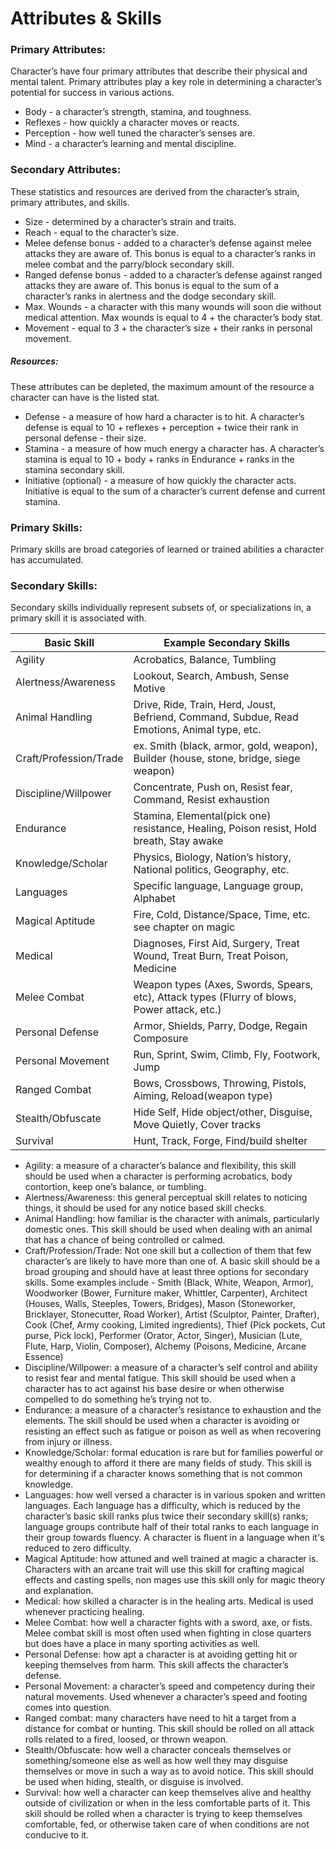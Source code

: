 # Attributes & Skills

### Primary Attributes:
Character’s have four primary attributes that describe their physical and mental talent. Primary attributes play a key role in determining a character’s potential for success in various actions.
* Body - a character’s strength, stamina, and toughness.
* Reflexes - how quickly a character moves or reacts.
* Perception - how well tuned the character’s senses are.
* Mind - a character’s learning and mental discipline.

### Secondary Attributes:
These statistics and resources are derived from the character’s strain, primary attributes, and skills.
* Size - determined by a character’s strain and traits.
* Reach - equal to the character’s size.
* Melee defense bonus - added to a character’s defense against melee attacks they are aware of. This bonus is equal to a character’s ranks in melee combat and the parry/block secondary skill.
* Ranged defense bonus - added to a character’s defense against ranged attacks they are aware of. This bonus is equal to the sum of a character’s ranks in alertness and the dodge secondary skill.
* Max. Wounds - a character with this many wounds will soon die without medical attention. Max wounds is equal to 4 + the character’s body stat.
* Movement - equal to 3 + the character’s size + their ranks in personal movement.
##### Resources:
These attributes can be depleted, the maximum amount of the resource a character can have is the listed stat.
* Defense - a measure of how hard a character is to hit. A character’s defense is equal to 10 + reflexes + perception + twice their rank in personal defense - their size.
* Stamina - a measure of how much energy a character has. A character’s stamina is equal to 10 + body + ranks in Endurance + ranks in the stamina secondary skill.
* Initiative (optional) - a measure of how quickly the character acts. Initiative is equal to the sum of a character’s current defense and current stamina.
<div class="page-break"></div>

### Primary Skills:
Primary skills are broad categories of learned or trained abilities a character has accumulated.

### Secondary Skills:
Secondary skills individually represent subsets of, or specializations in, a primary skill it is associated with.


| Basic Skill | Example Secondary Skills |
| --- | --- |
| Agility |Acrobatics, Balance, Tumbling |
| Alertness/Awareness | Lookout, Search, Ambush, Sense Motive |
| Animal Handling | Drive, Ride, Train, Herd, Joust, Befriend, Command, Subdue, Read Emotions, Animal type, etc. |
| Craft/Profession/Trade | ex. Smith (black, armor, gold, weapon), Builder (house, stone, bridge, siege weapon) |
| Discipline/Willpower | Concentrate, Push on, Resist fear, Command, Resist exhaustion |
| Endurance | Stamina, Elemental(pick one) resistance, Healing, Poison resist, Hold breath, Stay awake |
| Knowledge/Scholar | Physics, Biology, Nation’s history, National politics, Geography, etc. |
| Languages | Specific language, Language group, Alphabet |
| Magical Aptitude | Fire, Cold, Distance/Space, Time, etc. see chapter on magic |
| Medical | Diagnoses, First Aid, Surgery, Treat Wound, Treat Burn, Treat Poison, Medicine |
| Melee Combat | Weapon types (Axes, Swords, Spears, etc), Attack types (Flurry of blows, Power attack, etc.) |
| Personal Defense | Armor, Shields, Parry, Dodge, Regain Composure |
| Personal Movement | Run, Sprint, Swim, Climb, Fly, Footwork, Jump |
|Ranged Combat | Bows, Crossbows, Throwing, Pistols, Aiming, Reload(weapon type) |
| Stealth/Obfuscate | Hide Self, Hide object/other, Disguise, Move Quietly, Cover tracks |
| Survival | Hunt, Track, Forge, Find/build shelter |

<div class="page-break"></div>

* Agility: a measure of a character’s balance and flexibility, this skill should be used when a character is performing acrobatics, body contortion, keep one’s balance, or tumbling.
* Alertness/Awareness: this general perceptual skill relates to noticing things, it should be used for any notice based skill checks.
* Animal Handling: how familiar is the character with animals, particularly domestic ones. This skill should be used when dealing with an animal that has a chance of being controlled or calmed.
* Craft/Profession/Trade: Not one skill but a collection of them that few character’s are likely to have more than one of. A basic skill should be a broad grouping and should have at least three options for secondary skills. Some examples include - Smith (Black, White, Weapon, Armor), Woodworker (Bower, Furniture maker, Whittler, Carpenter), Architect (Houses, Walls, Steeples, Towers, Bridges), Mason (Stoneworker, Bricklayer, Stonecutter, Road Worker), Artist (Sculptor, Painter, Drafter), Cook (Chef, Army cooking, Limited ingredients), Thief (Pick pockets, Cut purse, Pick lock), Performer (Orator, Actor, Singer), Musician (Lute, Flute, Harp, Violin, Composer), Alchemy (Poisons, Medicine, Arcane Essence)
* Discipline/Willpower: a measure of a character’s self control and ability to resist fear and mental fatigue. This skill should be used when a character has to act against his base desire or when otherwise compelled to do something he’s trying not to.
* Endurance: a measure of a character’s resistance to exhaustion and the elements. The skill should be used when a character is avoiding or resisting an effect such as fatigue or poison as well as when recovering from injury or illness.
* Knowledge/Scholar: formal education is rare but for families powerful or wealthy enough to afford it there are many fields of study. This skill is for determining if a character knows something that is not common knowledge.
* Languages: how well versed a character is in various spoken and written languages. Each language has a difficulty, which is reduced by the character’s basic skill ranks plus twice their secondary skill(s) ranks; language groups contribute half of their total ranks to each language in their group towards fluency. A character is fluent in a language when it's reduced to zero difficulty.
* Magical Aptitude: how attuned and well trained at magic a character is. Characters with an arcane trait will use this skill for crafting magical effects and casting spells, non mages use this skill only for magic theory and explanation.
* Medical: how skilled a character is in the healing arts. Medical is used whenever practicing healing.
* Melee Combat: how well a character fights with a sword, axe, or fists. Melee combat skill is most often used when fighting in close quarters but does have a place in many sporting activities as well.
* Personal Defense: how apt a character is at avoiding getting hit or keeping themselves from harm. This skill affects the character’s defense.
* Personal Movement: a character’s speed and competency during their natural movements. Used whenever a character’s speed and footing comes into question.
* Ranged combat: many characters have need to hit a target from a distance for combat or hunting. This skill should be rolled on all attack rolls related to a fired, loosed, or thrown weapon.
* Stealth/Obfuscate: how well a character conceals themselves or something/someone else as well as how well they may disguise themselves or move in such a way as to avoid notice. This skill should be used when hiding, stealth, or disguise is involved.
* Survival: how well a character can keep themselves alive and healthy outside of civilization or when in the less comfortable parts of it. This skill should be rolled when a character is trying to keep themselves comfortable, fed, or otherwise taken care of when conditions are not conducive to it.
